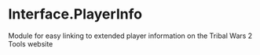 # Interface.PlayerInfo
Module for easy linking to extended player information on the Tribal Wars 2 Tools website
